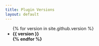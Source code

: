 ```yaml
---
title: Plugin Versions
layout: default
---
```

<ul>
  {% for version in site.github.version %}
    <li>
      <b>{{ version }}
    </li>
  {% endfor %}
</ul>
